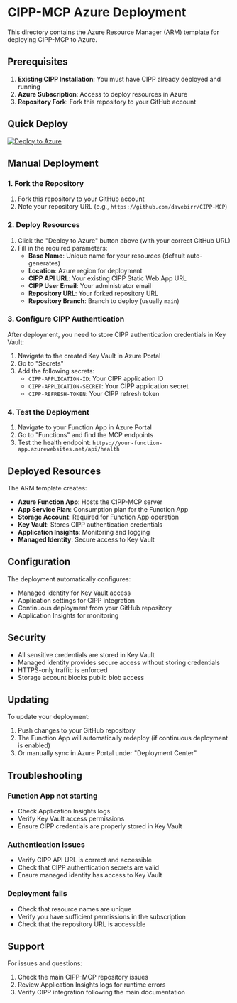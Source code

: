 # CIPP-MCP Azure Deployment

This directory contains the Azure Resource Manager (ARM) template for deploying CIPP-MCP to Azure.

## Prerequisites

1. **Existing CIPP Installation**: You must have CIPP already deployed and running
2. **Azure Subscription**: Access to deploy resources in Azure
3. **Repository Fork**: Fork this repository to your GitHub account

## Quick Deploy

[![Deploy to Azure](https://aka.ms/deploytoazurebutton)](https://portal.azure.com/#create/Microsoft.Template/uri/https%3A%2F%2Fraw.githubusercontent.com%2Fdavebirr%2FCIPP-MCP%2Fmain%2Fdeployment%2FAzureDeploymentTemplate.json)

## Manual Deployment

### 1. Fork the Repository

1. Fork this repository to your GitHub account
2. Note your repository URL (e.g., `https://github.com/davebirr/CIPP-MCP`)

### 2. Deploy Resources

1. Click the "Deploy to Azure" button above (with your correct GitHub URL)
2. Fill in the required parameters:
   - **Base Name**: Unique name for your resources (default auto-generates)
   - **Location**: Azure region for deployment
   - **CIPP API URL**: Your existing CIPP Static Web App URL
   - **CIPP User Email**: Your administrator email
   - **Repository URL**: Your forked repository URL
   - **Repository Branch**: Branch to deploy (usually `main`)

### 3. Configure CIPP Authentication

After deployment, you need to store CIPP authentication credentials in Key Vault:

1. Navigate to the created Key Vault in Azure Portal
2. Go to "Secrets" 
3. Add the following secrets:
   - `CIPP-APPLICATION-ID`: Your CIPP application ID
   - `CIPP-APPLICATION-SECRET`: Your CIPP application secret  
   - `CIPP-REFRESH-TOKEN`: Your CIPP refresh token

### 4. Test the Deployment

1. Navigate to your Function App in Azure Portal
2. Go to "Functions" and find the MCP endpoints
3. Test the health endpoint: `https://your-function-app.azurewebsites.net/api/health`

## Deployed Resources

The ARM template creates:

- **Azure Function App**: Hosts the CIPP-MCP server
- **App Service Plan**: Consumption plan for the Function App
- **Storage Account**: Required for Function App operation
- **Key Vault**: Stores CIPP authentication credentials
- **Application Insights**: Monitoring and logging
- **Managed Identity**: Secure access to Key Vault

## Configuration

The deployment automatically configures:

- Managed identity for Key Vault access
- Application settings for CIPP integration
- Continuous deployment from your GitHub repository
- Application Insights for monitoring

## Security

- All sensitive credentials are stored in Key Vault
- Managed identity provides secure access without storing credentials
- HTTPS-only traffic is enforced
- Storage account blocks public blob access

## Updating

To update your deployment:

1. Push changes to your GitHub repository
2. The Function App will automatically redeploy (if continuous deployment is enabled)
3. Or manually sync in Azure Portal under "Deployment Center"

## Troubleshooting

### Function App not starting
- Check Application Insights logs
- Verify Key Vault access permissions
- Ensure CIPP credentials are properly stored in Key Vault

### Authentication issues
- Verify CIPP API URL is correct and accessible
- Check that CIPP authentication secrets are valid
- Ensure managed identity has access to Key Vault

### Deployment fails
- Check that resource names are unique
- Verify you have sufficient permissions in the subscription
- Check that the repository URL is accessible

## Support

For issues and questions:
1. Check the main CIPP-MCP repository issues
2. Review Application Insights logs for runtime errors
3. Verify CIPP integration following the main documentation
